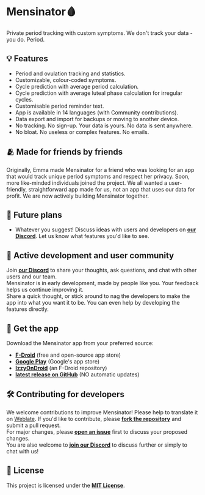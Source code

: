 # Mensinator🩸
Private period tracking with custom symptoms. We don't track your data - you do. Period.

## 💡 Features
- Period and ovulation tracking and statistics.
- Customizable, colour-coded symptoms.
- Cycle prediction with average period calculation.
- Cycle prediction with average luteal phase calculation for irregular cycles.
- Customisable period reminder text.
- App is available in 14 languages (with Community contributions).
- Data export and import for backups or moving to another device.
- No tracking. No sign-up. Your data is yours. No data is sent anywhere.
- No bloat. No useless or complex features. No emails.

## 🫂 Made for friends by friends
Originally, Emma made Mensinator for a friend who was looking for an app that would track unique period symptoms and respect her privacy.
Soon, more like-minded individuals joined the project. 
We all wanted a user-friendly, straightforward app made for us, not an app that uses our data for profit. We are now actively building Mensinator together. 

## 🔮 Future plans
- Whatever you suggest! Discuss ideas with users and developers on **[our Discord](https://discord.gg/tHA2k3bFRN)**. Let us know what features you'd like to see.

## 🤝 Active development and user community
Join **[our Discord](https://discord.gg/tHA2k3bFRN)** to share your thoughts, ask questions, and chat with other users and our team.  
Mensinator is in early development, made by people like you. Your feedback helps us continue improving it.  
Share a quick thought, or stick around to nag the developers to make the app into what you want it to be. You can even help by developing the features directly.

## 💾 Get the app
Download the Mensinator app from your preferred source:
- **[F-Droid](https://f-droid.org/en/packages/com.mensinator.app/)** (free and open-source app store)
- **[Google Play](https://play.google.com/store/apps/details?id=com.mensinator.app)** (Google's app store)
- **[IzzyOnDroid](https://apt.izzysoft.de/fdroid/index/apk/com.mensinator.app)** (an F-Droid repository)
- **[latest release on GitHub](https://github.com/EmmaTellblom/Mensinator/releases/latest)** (NO automatic updates)

## 🛠️ Contributing for developers
We welcome contributions to improve Mensinator! Please help to translate it on [Weblate](https://toolate.othing.xyz/translate/mensinator/).
If you'd like to contribute, please **[fork the repository](https://github.com/EmmaTellblom/Mensinator/fork)** and submit a pull request.  
For major changes, please **[open an issue](https://github.com/EmmaTellblom/Mensinator/issues/new/choose)** first to discuss your proposed changes.  
You are also welcome to **[join our Discord](https://discord.gg/tHA2k3bFRN)** to discuss further or simply to chat with us!

## 📜 License
This project is licensed under the **[MIT License](https://github.com/EmmaTellblom/Mensinator/blob/main/LICENSE)**.  

